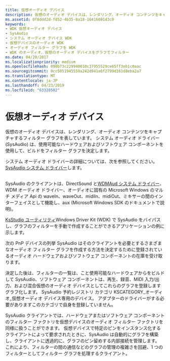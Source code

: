 ```yaml
---
title: 仮想オーディオ デバイス
description: 仮想のオーディオ デバイスは、レンダリング、オーディオ コンテンツをキャプチャするフィルター グラフを表しています。 システム オーディオ ドライバー (SysAudio) は、使用可能なハードウェアおよびソフトウェア コンポーネントを使用して、ビルドをフィルター グラフを決定します。
ms.assetid: 0f8ddd2d-f852-4b35-8a18-16416081d3c0
keywords:
- WDK 仮想オーディオ デバイス
- SysAudio
- システム オーディオ デバイス WDK
- 仮想デバイスのオーディオ WDK
- オーディオ フィルター グラフを WDK
- WDK のオーディオ、仮想のオーディオ デバイスをグラフでフィルター
ms.date: 04/20/2017
ms.localizationpriority: medium
ms.openlocfilehash: 090b73c229940010c37955529ce65ff3eb1c0aac
ms.sourcegitcommit: 0cc5051945559a242d941a6f2799d161d8eba2a7
ms.translationtype: MT
ms.contentlocale: ja-JP
ms.lasthandoff: 04/23/2019
ms.locfileid: "63328502"
---
```

# <a name="virtual-audio-devices"></a>仮想オーディオ デバイス


仮想のオーディオ デバイスは、レンダリング、オーディオ コンテンツをキャプチャするフィルター グラフを表しています。 システム オーディオ ドライバー (SysAudio) は、使用可能なハードウェアおよびソフトウェア コンポーネントを使用して、ビルドをフィルター グラフを決定します。

システム オーディオ ドライバーの詳細については、次を参照してください。 [SysAudio システム ドライバー](kernel-mode-wdm-audio-components.md#sysaudio_system_driver)します。

## <span id="virtual_audio_devices"></span><span id="VIRTUAL_AUDIO_DEVICES"></span>


SysAudio のクライアントは、DirectSound と[WDMAud システム ドライバー](user-mode-wdm-audio-components.md#wdmaud_system_driver)、WDM オーディオ ドライバー、オーディオに固有の Microsoft Windows のマルチ メディア Api の waveIn、waveOut、midiIn、midiOut、ミキサーの間のインターフェイスとして機能し、aux (Microsoft Windows SDK のドキュメントで説明)。

[KsStudio ユーティリティ](ksstudio-utility.md)Windows Driver Kit (WDK) で SysAudio をバイパスし、グラフのフィルターを手動で作成することができるアプリケーションの例に示します。

次の PnP デバイスの列挙 SysAudio はそのクライアントを必要とするさまざまなオーディオ フィルター グラフを作成する方法を決定するために登録されているオーディオ ハードウェアおよびソフトウェア コンポーネントの在庫を受け取ります。

決定した後は、フィルターの一覧は、こと使用可能なハードウェアからをビルドして SysAudio、ソフトウェア コンポーネントは、再生、録音、MIDI 入力/出力、および混合仮想のオーディオ デバイスとしてこれらのグラフを登録しますグラフ化します。 SysAudio 予約レジストリ カテゴリ KSCATEGORY\_オーディオ\_仮想オーディオ デバイス専用のデバイス。 アダプターのドライバーがする必要がありますこのカテゴリで自身を登録していません。

SysAudio クライアントでは、ハードウェアまたはソフトウェア コンポーネントのフィルター ファクトリを仮想デバイスのオーディオ フィルター ファクトリを同様に扱うことができます。 仮想デバイスで特定のピンをインスタンス化するクライアントによって要求されたときに、SysAudio は自動的にグラフを構築し、クライアントに透過的に、グラフのピン留めする内部接続を管理します。 これにより、フィルターの間の通信などのグラフの管理の複雑さを回避、1 つのフィルターとしてフィルター グラフを処理するクライアント。

 

 




